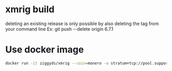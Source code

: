 # xmrig build
deleting an existing release is only possible by also deleting the tag from your command line
Ex: git push --delete origin 6.7.1

# Use docker image
```sh
docker run -it ziggyds/xmrig --coin=monero -o stratum+tcp://pool.supportxmr.com:3333 -u 41sPsm4hpojeTa4eyctTwxLS6nVWVJtg557fhTDCPhLT8rGFShQ8NuM8EUHUxtpSeHFdenJZNcgrw4dQXvEiDvS6LyXzFwM -p docker
```
